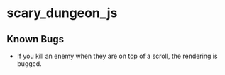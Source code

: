 # scary_dungeon_js

## Known Bugs
- If you kill an enemy when they are on top of a scroll, the rendering is bugged.